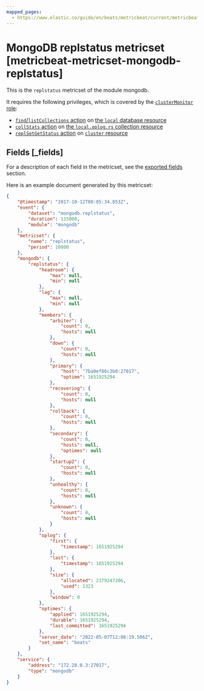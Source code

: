 ```yaml
---
mapped_pages:
  - https://www.elastic.co/guide/en/beats/metricbeat/current/metricbeat-metricset-mongodb-replstatus.html
---
```


# MongoDB replstatus metricset [metricbeat-metricset-mongodb-replstatus]

This is the `replstatus` metricset of the module mongodb.

It requires the following privileges, which is covered by the [`clusterMonitor` role](https://docs.mongodb.com/manual/reference/built-in-roles/#clusterMonitor):

* [`find`/`listCollections` action](https://docs.mongodb.com/manual/reference/privilege-actions/#find) on [the `local` database resource](https://docs.mongodb.com/manual/reference/local-database/)
* [`collStats` action](https://docs.mongodb.com/manual/reference/privilege-actions/#collStats) on [the `local.oplog.rs` collection resource](https://docs.mongodb.com/manual/reference/local-database/#local.oplog.rs)
* [`replSetGetStatus` action](https://docs.mongodb.com/manual/reference/privilege-actions/#replSetGetStatus) on [`cluster` resource](https://docs.mongodb.com/manual/reference/resource-document/#cluster-resource)

## Fields [_fields]

For a description of each field in the metricset, see the [exported fields](/reference/metricbeat/exported-fields-mongodb.md) section.

Here is an example document generated by this metricset:

```json
{
    "@timestamp": "2017-10-12T08:05:34.853Z",
    "event": {
        "dataset": "mongodb.replstatus",
        "duration": 115000,
        "module": "mongodb"
    },
    "metricset": {
        "name": "replstatus",
        "period": 10000
    },
    "mongodb": {
        "replstatus": {
            "headroom": {
                "max": null,
                "min": null
            },
            "lag": {
                "max": null,
                "min": null
            },
            "members": {
                "arbiter": {
                    "count": 0,
                    "hosts": null
                },
                "down": {
                    "count": 0,
                    "hosts": null
                },
                "primary": {
                    "host": "7ba9ef86c3b0:27017",
                    "optime": 1651925294
                },
                "recovering": {
                    "count": 0,
                    "hosts": null
                },
                "rollback": {
                    "count": 0,
                    "hosts": null
                },
                "secondary": {
                    "count": 0,
                    "hosts": null,
                    "optimes": null
                },
                "startup2": {
                    "count": 0,
                    "hosts": null
                },
                "unhealthy": {
                    "count": 0,
                    "hosts": null
                },
                "unknown": {
                    "count": 0,
                    "hosts": null
                }
            },
            "oplog": {
                "first": {
                    "timestamp": 1651925294
                },
                "last": {
                    "timestamp": 1651925294
                },
                "size": {
                    "allocated": 2379247206,
                    "used": 1323
                },
                "window": 0
            },
            "optimes": {
                "applied": 1651925294,
                "durable": 1651925294,
                "last_committed": 1651925294
            },
            "server_date": "2022-05-07T12:08:19.506Z",
            "set_name": "beats"
        }
    },
    "service": {
        "address": "172.28.0.3:27017",
        "type": "mongodb"
    }
}
```
